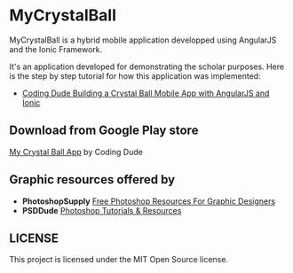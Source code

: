 # MyCrystalBall
MyCrystalBall is a hybrid mobile application developped using AngularJS and the Ionic Framework.

It's an application developed for demonstrating the scholar purposes. Here is the step by step tutorial for how this application was implemented:

 - [Coding Dude Building a Crystal Ball Mobile App with AngularJS and Ionic](http://www.coding-dude.com/wp/mobile-apps/building-a-crystal-ball-mobile-app-with-angularjs-and-ionic/)

## Download from Google Play store

[My Crystal Ball App](https://play.google.com/store/apps/details?id=com.codingdude.mycrystallball379140) by Coding Dude

## Graphic resources offered by
- **PhotoshopSupply** [Free Photoshop Resources For Graphic Designers](https://www.photoshopsupply.com/)
- **PSDDude** [Photoshop Tutorials & Resources](http://www.psd-dude.com/)

## LICENSE

This project is licensed under the MIT Open Source license.
